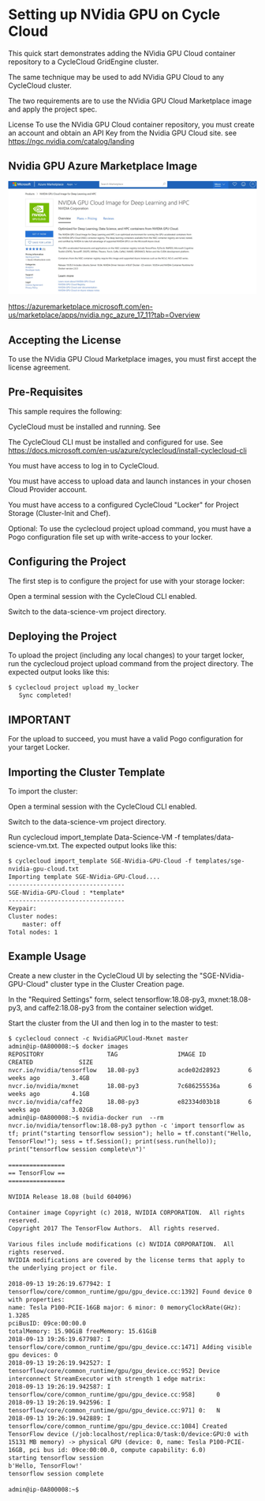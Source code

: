# Setting up NVidia GPU on Cycle Cloud

This quick start demonstrates adding the NVidia GPU Cloud container repository to a CycleCloud GridEngine cluster. 

The same technique may be used to add NVidia GPU Cloud to any CycleCloud cluster. 

The two requirements are to use the NVidia GPU Cloud Marketplace image and apply the project spec.

License
To use the NVidia GPU Cloud container repository, you must create an account and obtain an API Key from the Nvidia GPU Cloud site. see https://ngc.nvidia.com/catalog/landing 

## Nvidia GPU Azure Marketplace Image

![NvidiaGPU](Images/NvidiaGPU.JPG)

https://azuremarketplace.microsoft.com/en-us/marketplace/apps/nvidia.ngc_azure_17_11?tab=Overview

## Accepting the License 

To use the NVidia GPU Cloud Marketplace images, you must first accept the license agreement.


## Pre-Requisites

This sample requires the following:

CycleCloud must be installed and running. See 

The CycleCloud CLI must be installed and configured for use. See https://docs.microsoft.com/en-us/azure/cyclecloud/install-cyclecloud-cli

You must have access to log in to CycleCloud.

You must have access to upload data and launch instances in your chosen Cloud Provider account.

You must have access to a configured CycleCloud "Locker" for Project Storage (Cluster-Init and Chef).

Optional: To use the cyclecloud project upload <locker> command, you must have a Pogo configuration file set up with write-access to your locker.

## Configuring the Project

The first step is to configure the project for use with your storage locker:

Open a terminal session with the CycleCloud CLI enabled.

Switch to the data-science-vm project directory.

## Deploying the Project

To upload the project (including any local changes) to your target locker, run the cyclecloud project upload command from the project directory. The expected output looks like this:

```
$ cyclecloud project upload my_locker
   Sync completed!
```

## IMPORTANT

For the upload to succeed, you must have a valid Pogo configuration for your target Locker.

## Importing the Cluster Template

To import the cluster:

Open a terminal session with the CycleCloud CLI enabled.

Switch to the data-science-vm project directory.

Run cyclecloud import_template Data-Science-VM -f templates/data-science-vm.txt. The expected output looks like this:

```
$ cyclecloud import_template SGE-NVidia-GPU-Cloud -f templates/sge-nvidia-gpu-cloud.txt
Importing template SGE-NVidia-GPU-Cloud....
---------------------------------
SGE-NVidia-GPU-Cloud : *template*
---------------------------------
Keypair:
Cluster nodes:
    master: off
Total nodes: 1
```

## Example Usage

Create a new cluster in the CycleCloud UI by selecting the "SGE-NVidia-GPU-Cloud" cluster type in the Cluster Creation page.

In the "Required Settings" form, select tensorflow:18.08-py3, mxnet:18.08-py3, and caffe2:18.08-py3 from the container selection widget.

Start the cluster from the UI and then log in to the master to test:

```
$ cyclecloud connect -c NvidiaGPUCloud-Mxnet master
admin@ip-0A800008:~$ docker images
REPOSITORY                  TAG                 IMAGE ID            CREATED             SIZE
nvcr.io/nvidia/tensorflow   18.08-py3           acde02d28923        6 weeks ago         3.4GB
nvcr.io/nvidia/mxnet        18.08-py3           7c686255536a        6 weeks ago         4.1GB
nvcr.io/nvidia/caffe2       18.08-py3           e82334d03b18        6 weeks ago         3.02GB
admin@ip-0A800008:~$ nvidia-docker run  --rm nvcr.io/nvidia/tensorflow:18.08-py3 python -c 'import tensorflow as tf; print("starting tensorflow session"); hello = tf.constant("Hello, TensorFlow!"); sess = tf.Session(); print(sess.run(hello)); print("tensorflow session complete\n")'

================
== TensorFlow ==
================

NVIDIA Release 18.08 (build 604096)

Container image Copyright (c) 2018, NVIDIA CORPORATION.  All rights reserved.
Copyright 2017 The TensorFlow Authors.  All rights reserved.

Various files include modifications (c) NVIDIA CORPORATION.  All rights reserved.
NVIDIA modifications are covered by the license terms that apply to the underlying project or file.

2018-09-13 19:26:19.677942: I tensorflow/core/common_runtime/gpu/gpu_device.cc:1392] Found device 0 with properties:
name: Tesla P100-PCIE-16GB major: 6 minor: 0 memoryClockRate(GHz): 1.3285
pciBusID: 09ce:00:00.0
totalMemory: 15.90GiB freeMemory: 15.61GiB
2018-09-13 19:26:19.677987: I tensorflow/core/common_runtime/gpu/gpu_device.cc:1471] Adding visible gpu devices: 0
2018-09-13 19:26:19.942527: I tensorflow/core/common_runtime/gpu/gpu_device.cc:952] Device interconnect StreamExecutor with strength 1 edge matrix:
2018-09-13 19:26:19.942587: I tensorflow/core/common_runtime/gpu/gpu_device.cc:958]      0
2018-09-13 19:26:19.942596: I tensorflow/core/common_runtime/gpu/gpu_device.cc:971] 0:   N
2018-09-13 19:26:19.942889: I tensorflow/core/common_runtime/gpu/gpu_device.cc:1084] Created TensorFlow device (/job:localhost/replica:0/task:0/device:GPU:0 with 15131 MB memory) -> physical GPU (device: 0, name: Tesla P100-PCIE-16GB, pci bus id: 09ce:00:00.0, compute capability: 6.0)
starting tensorflow session
b'Hello, TensorFlow!'
tensorflow session complete

admin@ip-0A800008:~$
```
